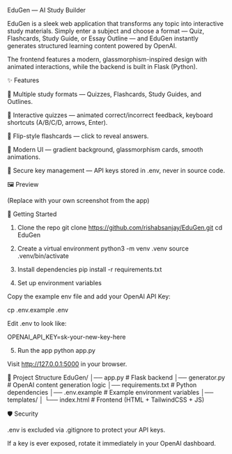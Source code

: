 EduGen — AI Study Builder

EduGen is a sleek web application that transforms any topic into interactive study materials. Simply enter a subject and choose a format — Quiz, Flashcards, Study Guide, or Essay Outline — and EduGen instantly generates structured learning content powered by OpenAI.

The frontend features a modern, glassmorphism-inspired design with animated interactions, while the backend is built in Flask (Python).

✨ Features

🔹 Multiple study formats — Quizzes, Flashcards, Study Guides, and Outlines.

🔹 Interactive quizzes — animated correct/incorrect feedback, keyboard shortcuts (A/B/C/D, arrows, Enter).

🔹 Flip-style flashcards — click to reveal answers.

🔹 Modern UI — gradient background, glassmorphism cards, smooth animations.

🔹 Secure key management — API keys stored in .env, never in source code.

🖼️ Preview


(Replace with your own screenshot from the app)

🚀 Getting Started
1. Clone the repo
git clone https://github.com/rishabsanjay/EduGen.git
cd EduGen

2. Create a virtual environment
python3 -m venv .venv
source .venv/bin/activate

3. Install dependencies
pip install -r requirements.txt

4. Set up environment variables

Copy the example env file and add your OpenAI API Key:

cp .env.example .env


Edit .env to look like:

OPENAI_API_KEY=sk-your-new-key-here

5. Run the app
python app.py


Visit http://127.0.0.1:5000
 in your browser.

📂 Project Structure
EduGen/
│── app.py              # Flask backend
│── generator.py        # OpenAI content generation logic
│── requirements.txt    # Python dependencies
│── .env.example        # Example environment variables
│── templates/
│    └── index.html     # Frontend (HTML + TailwindCSS + JS)

🛡️ Security

.env is excluded via .gitignore to protect your API keys.

If a key is ever exposed, rotate it immediately in your OpenAI dashboard.
